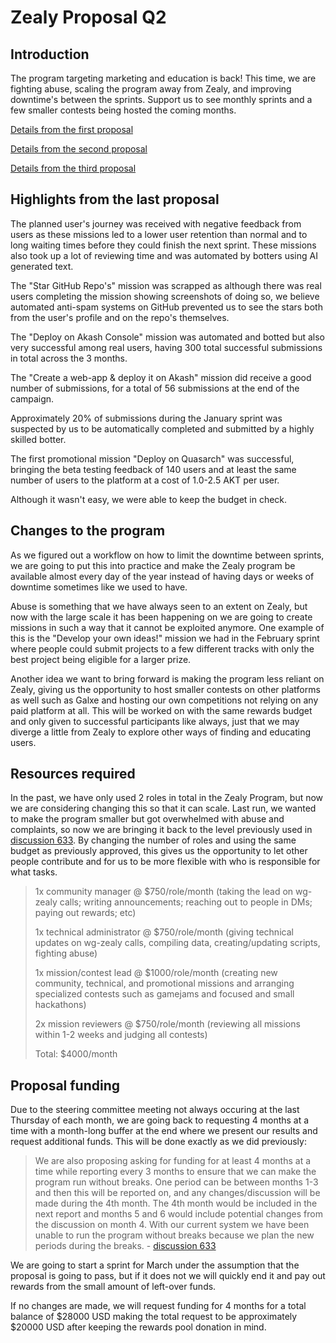 # Zealy Proposal Q2

## Introduction

The program targeting marketing and education is back! This time, we are fighting abuse, scaling the program away from Zealy, and improving downtime's between the sprints. Support us to see monthly sprints and a few smaller contests being hosted the coming months.

[Details from the first proposal](https://github.com/orgs/akash-network/discussions/457)

[Details from the second proposal](https://github.com/orgs/akash-network/discussions/633)

[Details from the third proposal](https://github.com/orgs/akash-network/discussions/728)

## Highlights from the last proposal

The planned user's journey was received with negative feedback from users as these missions led to a lower user retention than normal and to long waiting times before they could finish the next sprint. These missions also took up a lot of reviewing time and was automated by botters using AI generated text. 

The "Star GitHub Repo's" mission was scrapped as although there was real users completing the mission showing screenshots of doing so, we believe automated anti-spam systems on GitHub prevented us to see the stars both from the user's profile and on the repo's themselves.

The "Deploy on Akash Console" mission was automated and botted but also very successful among real users, having 300 total successful submissions in total across the 3 months.

The "Create a web-app & deploy it on Akash" mission did receive a good number of submissions, for a total of 56 submissions at the end of the campaign.

Approximately 20% of submissions during the January sprint was suspected by us to be automatically completed and submitted by a highly skilled botter.

The first promotional mission "Deploy on Quasarch" was successful, bringing the beta testing feedback of 140 users and at least the same number of users to the platform at a cost of 1.0-2.5 AKT per user.

Although it wasn't easy, we were able to keep the budget in check.

## Changes to the program

As we figured out a workflow on how to limit the downtime between sprints, we are going to put this into practice and make the Zealy program be available almost every day of the year instead of having days or weeks of downtime sometimes like we used to have.

Abuse is something that we have always seen to an extent on Zealy, but now with the large scale it has been happening on we are going to create missions in such a way that it cannot be exploited anymore. One example of this is the "Develop your own ideas!" mission we had in the February sprint where people could submit projects to a few different tracks with only the best project being eligible for a larger prize.

Another idea we want to bring forward is making the program less reliant on Zealy, giving us the opportunity to host smaller contests on other platforms as well such as Galxe and hosting our own competitions not relying on any paid platform at all. This will be worked on with the same rewards budget and only given to successful participants like always, just that we may diverge a little from Zealy to explore other ways of finding and educating users.

## Resources required

In the past, we have only used 2 roles in total in the Zealy Program, but now we are considering changing this so that it can scale. Last run, we wanted to make the program smaller but got overwhelmed with abuse and complaints, so now we are bringing it back to the level previously used in [discussion 633](https://github.com/orgs/akash-network/discussions/633). By changing the number of roles and using the same budget as previously approved, this gives us the opportunity to let other people contribute and for us to be more flexible with who is responsible for what tasks.

> 1x community manager @ $750/role/month (taking the lead on wg-zealy calls; writing announcements; reaching out to people in DMs; paying out rewards; etc)
> 
> 1x technical administrator @ $750/role/month (giving technical updates on wg-zealy calls, compiling data, creating/updating scripts, fighting abuse)
> 
> 1x mission/contest lead @ $1000/role/month (creating new community, technical, and promotional missions and arranging specialized contests such as gamejams and focused and small hackathons)
> 
> 2x mission reviewers @ $750/role/month (reviewing all missions within 1-2 weeks and judging all contests)
> 
> Total: $4000/month

## Proposal funding

Due to the steering committee meeting not always occuring at the last Thursday of each month, we are going back to requesting 4 months at a time with a month-long buffer at the end where we present our results and request additional funds. This will be done exactly as we did previously:

> We are also proposing asking for funding for at least 4 months at a time while reporting every 3 months to ensure that we can make the program run without breaks. One period can be between months 1-3 and then this will be reported on, and any changes/discussion will be made during the 4th month. The 4th month would be included in the next report and months 5 and 6 would include potential changes from the discussion on month 4. With our current system we have been unable to run the program without breaks because we plan the new periods during the breaks. - [discussion 633](https://github.com/orgs/akash-network/discussions/633)

We are going to start a sprint for March under the assumption that the proposal is going to pass, but if it does not we will quickly end it and pay out rewards from the small amount of left-over funds.

If no changes are made, we will request funding for 4 months for a total balance of $28000 USD making the total request to be approximately $20000 USD after keeping the rewards pool donation in mind.
